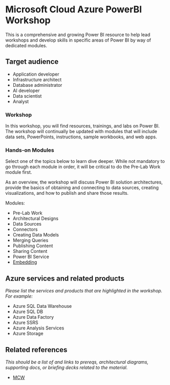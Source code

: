 # Microsoft Cloud Azure PowerBI Workshop
This is a comprehensive and growing Power BI resource to help lead workshops and develop skills in specific areas of Power BI by way of dedicated modules.

## Target audience
-	Application developer
-	Infrastructure architect
-	Database administrator
-	AI developer
-	Data scientist
- Analyst

### Workshop
In this workshop, you will find resources, trainings, and labs on Power BI.  The workshop will continually be updated with modules that will include data sets, PowerPoints, instructions, sample workbooks, and web apps. 

### Hands-on Modules
Select one of the topics below to learn dive deeper.  While not mandatory to go through each module in order, it will be critical to do the Pre-Lab Work module first.  

As an overview, the workshop will discuss Power BI solution architectures, provide the basics of obtaining and connecting to data sources, creating visualizations, and how to publish and share those results. 

Modules:
-	Pre-Lab Work
-	Architectural Designs
-	Data Sources
-	Connectors
-	Creating Data Models
-	Merging Queries
-	Publishing Content
-	Sharing Content
-	Power BI Service
-	[Embedding](../Embedding)

## Azure services and related products
*Please list the services and products that are highlighted in the workshop. For example:*
-	Azure SQL Data Warehouse
-	Azure SQL DB
-	Azure Data Factory
-	Azure SSRS
-	Azure Analysis Services
-	Azure Storage


## Related references
*This should be a list of and links to prereqs, architectural diagrams, supporting docs, or briefing decks related to the material.* 
- [MCW](https://github.com/Microsoft/MCW)
